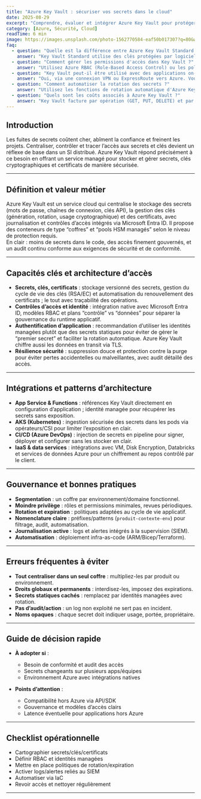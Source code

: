 ```yaml
---
title: "Azure Key Vault : sécuriser vos secrets dans le cloud"
date: 2025-08-29
excerpt: "Comprendre, évaluer et intégrer Azure Key Vault pour protéger secrets, clés et certificats. Cas d’usage, intégrations, gouvernance et erreurs à éviter."
category: [Azure, Sécurité, Cloud]
readTime: 6 min
image: https://images.unsplash.com/photo-1562770584-eaf50b017307?q=80&w=2202&auto=format&fit=crop&ixlib=rb-4.1.0
faq:
  - question: "Quelle est la différence entre Azure Key Vault Standard et Premium ?"
    answer: "Key Vault Standard utilise des clés protégées par logiciel, tandis que Premium offre des clés protégées par HSM (Hardware Security Module) pour une sécurité renforcée. Premium est recommandé pour les environnements critiques."
  - question: "Comment gérer les permissions d'accès dans Key Vault ?"
    answer: "Utilisez Azure RBAC (Role-Based Access Control) ou les politiques d'accès Key Vault. RBAC est plus moderne et offre une gestion granulaire des permissions avec intégration Azure AD."
  - question: "Key Vault peut-il être utilisé avec des applications on-premise ?"
    answer: "Oui, via une connexion VPN ou ExpressRoute vers Azure. Vous pouvez aussi utiliser Azure Arc pour gérer des ressources hybrides et accéder à Key Vault de manière sécurisée."
  - question: "Comment automatiser la rotation des secrets ?"
    answer: "Utilisez les fonctions de rotation automatique d'Azure Key Vault avec Azure Functions ou Logic Apps. Configurez des alertes pour surveiller l'expiration des certificats et secrets."
  - question: "Quels sont les coûts associés à Azure Key Vault ?"
    answer: "Key Vault facture par opération (GET, PUT, DELETE) et par type de clé stockée. Le coût est généralement faible, environ 0,03€ pour 10 000 opérations. Les clés HSM Premium sont plus coûteuses."
---
```


## Introduction

Les fuites de secrets coûtent cher, abîment la confiance et freinent les projets. Centraliser, contrôler et tracer l’accès aux secrets et clés devient un réflexe de base dans un SI distribué. Azure Key Vault répond précisément à ce besoin en offrant un service managé pour stocker et gérer secrets, clés cryptographiques et certificats de manière sécurisée.

---

## Définition et valeur métier

Azure Key Vault est un service cloud qui centralise le stockage des secrets (mots de passe, chaînes de connexion, clés API), la gestion des clés (génération, rotation, usage cryptographique) et des certificats, avec journalisation et contrôles d’accès intégrés via Microsoft Entra ID. Il propose des conteneurs de type “coffres” et “pools HSM managés” selon le niveau de protection requis.  
En clair : moins de secrets dans le code, des accès finement gouvernés, et un audit continu conforme aux exigences de sécurité et de conformité.

---

## Capacités clés et architecture d’accès

- **Secrets, clés, certificats** : stockage versionné des secrets, gestion du cycle de vie des clés (RSA/EC) et automatisation du renouvellement des certificats ; le tout avec traçabilité des opérations.
- **Contrôles d’accès et identité** : intégration native avec Microsoft Entra ID, modèles RBAC et plans “contrôle” vs “données” pour séparer la gouvernance du runtime applicatif.
- **Authentification d’application** : recommandation d’utiliser les identités managées plutôt que des secrets statiques pour éviter de gérer le “premier secret” et faciliter la rotation automatique. Azure Key Vault chiffre aussi les données en transit via TLS.
- **Résilience sécurité** : suppression douce et protection contre la purge pour éviter pertes accidentelles ou malveillantes, avec audit détaillé des accès.

---

## Intégrations et patterns d’architecture

- **App Service & Functions** : références Key Vault directement en configuration d’application ; identité managée pour récupérer les secrets sans exposition.
- **AKS (Kubernetes)** : ingestion sécurisée des secrets dans les pods via opérateurs/CSI pour limiter l’exposition en clair.
- **CI/CD (Azure DevOps)** : injection de secrets en pipeline pour signer, déployer et configurer sans les stocker en clair.
- **IaaS & data services** : intégrations avec VM, Disk Encryption, Databricks et services de données Azure pour un chiffrement au repos contrôlé par le client.

---

## Gouvernance et bonnes pratiques

- **Segmentation** : un coffre par environnement/domaine fonctionnel.
- **Moindre privilège** : rôles et permissions minimales, revues périodiques.
- **Rotation et expiration** : politiques adaptées au cycle de vie applicatif.
- **Nomenclature claire** : préfixes/patterns (`produit-contexte-env`) pour filtrage, audit, automatisation.
- **Journalisation active** : logs et alertes intégrés à la supervision (SIEM).
- **Automatisation** : déploiement infra-as-code (ARM/Bicep/Terraform).

---

## Erreurs fréquentes à éviter

- **Tout centraliser dans un seul coffre** : multipliez-les par produit ou environnement.
- **Droits globaux et permanents** : interdisez-les, imposez des expirations.
- **Secrets statiques cachés** : remplacez par identités managées avec rotation.
- **Pas d’audit/action** : un log non exploité ne sert pas en incident.
- **Noms opaques** : chaque secret doit indiquer usage, portée, propriétaire.

---

## Guide de décision rapide

- **À adopter si** :

  - Besoin de conformité et audit des accès
  - Secrets changeants sur plusieurs apps/équipes
  - Environnement Azure avec intégrations natives

- **Points d’attention** :
  - Compatibilité hors Azure via API/SDK
  - Gouvernance et modèles d’accès clairs
  - Latence éventuelle pour applications hors Azure

---

## Checklist opérationnelle

- Cartographier secrets/clés/certificats
- Définir RBAC et identités managées
- Mettre en place politiques de rotation/expiration
- Activer logs/alertes reliés au SIEM
- Automatiser via IaC
- Revoir accès et nettoyer régulièrement

---

